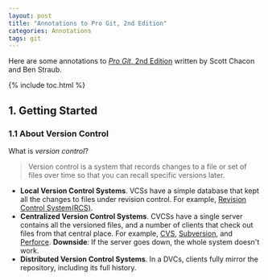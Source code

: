 ```yaml
---
layout: post
title: "Annotations to Pro Git, 2nd Edition"
categories: Annotations
tags: git
---
```


Here are some annotations to [*Pro Git*, 2nd Edition](https://git-scm.com/book/en/v2) written by Scott Chacon and Ben Straub.

{% include toc.html %}

## 1. Getting Started

### 1.1 About Version Control

What is *version control*?

> Version control is a system that records changes to a file or set of files over time so that you can recall specific versions later.

- **Local Version Control Systems**. VCSs have a simple database that kept all the changes to files under revision control. For example, [Revision Control System(RCS)](https://en.wikipedia.org/wiki/Revision_Control_System).
- **Centralized Version Control Systems**. CVCSs have a single server contains all the versioned files, and a number of clients that check out files from that central place. For example, [CVS](https://en.wikipedia.org/wiki/Concurrent_Versions_System), [Subversion](https://subversion.apache.org/), and [Perforce](https://www.perforce.com/). **Downside**: If the server goes down, the whole system doesn't work.
- **Distributed Version Control Systems**. In a DVCs, clients fully mirror the repository, including its full history.